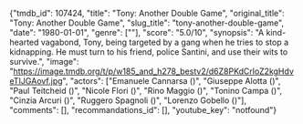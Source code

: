 {"tmdb_id": 107424, "title": "Tony: Another Double Game", "original_title": "Tony: Another Double Game", "slug_title": "tony-another-double-game", "date": "1980-01-01", "genre": [""], "score": "5.0/10", "synopsis": "A kind-hearted vagabond, Tony, being targeted by a gang when he tries to stop a kidnapping. He must turn to his friend, police Santini, and use their wits to survive.", "image": "https://image.tmdb.org/t/p/w185_and_h278_bestv2/d6Z8PKdCrloZ2kgHdveTIJGAovf.jpg", "actors": ["Emanuele Cannarsa ()", "Giuseppe Alotta ()", "Paul Teitcheid ()", "Nicole Flori ()", "Rino Maggio ()", "Tonino Campa ()", "Cinzia Arcuri ()", "Ruggero Spagnoli ()", "Lorenzo Gobello ()"], "comments": [], "recommandations_id": [], "youtube_key": "notfound"}